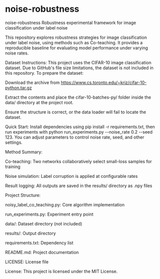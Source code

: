 # noise-robustness
noise-robustness
Robustness experimental framework for image classification under label noise

This repository explores robustness strategies for image classification under label noise, using methods such as Co-teaching. It provides a reproducible baseline for evaluating model performance under varying noise rates.

Dataset Instructions: This project uses the CIFAR-10 image classification dataset. Due to GitHub's file size limitations, the dataset is not included in this repository. To prepare the dataset:

Download the archive from https://www.cs.toronto.edu/~kriz/cifar-10-python.tar.gz

Extract the contents and place the cifar-10-batches-py/ folder inside the data/ directory at the project root.

Ensure the structure is correct, or the data loader will fail to locate the dataset.

Quick Start: Install dependencies using pip install -r requirements.txt, then run experiments with python run_experiments.py --noise_rate 0.2 --seed 123. You can adjust parameters to control noise rate, seed, and other settings.

Method Summary:

Co-teaching: Two networks collaboratively select small-loss samples for training

Noise simulation: Label corruption is applied at configurable rates

Result logging: All outputs are saved in the results/ directory as .npy files

Project Structure:

noisy_label_co_teaching.py: Core algorithm implementation

run_experiments.py: Experiment entry point

data/: Dataset directory (not included)

results/: Output directory

requirements.txt: Dependency list

README.md: Project documentation

LICENSE: License file

License: This project is licensed under the MIT License.
